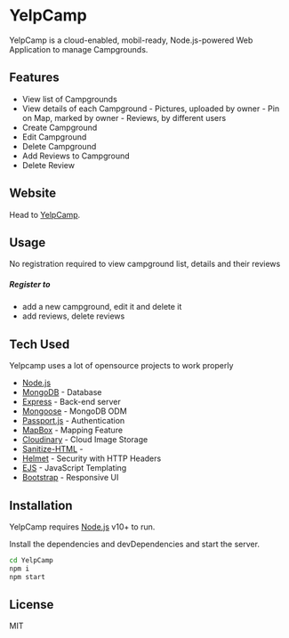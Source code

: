 # YelpCamp

YelpCamp is a cloud-enabled, mobil-ready, Node.js-powered Web Application to manage Campgrounds.


## Features

- View list of Campgrounds
- View details of each Campground
        - Pictures, uploaded by owner
        - Pin on Map, marked by owner
        - Reviews, by different users
- Create Campground
- Edit Campground
- Delete Campground
- Add Reviews to Campground
- Delete Review

## Website

Head to [YelpCamp](https://sleepy-brook-51583.herokuapp.com/).

## Usage

No registration required to view campground list, details and their reviews

##### Register to 
- add a new campground, edit it and delete it
- add reviews, delete reviews


## Tech Used

Yelpcamp uses a lot of opensource projects to work properly

- [Node.js](https://nodejs.org/en/)
- [MongoDB](https://www.mongodb.com) - Database
- [Express](https://expressjs.com) - Back-end server
- [Mongoose](https://mongoosejs.com) - MongoDB ODM
- [Passport.js](http://www.passportjs.org) - Authentication
- [MapBox](https://www.mapbox.com) - Mapping Feature
- [Cloudinary](https://cloudinary.com) - Cloud Image Storage
- [Sanitize-HTML](https://github.com/apostrophecms/sanitize-html#readme) - 
- [Helmet](https://helmetjs.github.io) - Security with HTTP Headers
- [EJS](https://ejs.co) - JavaScript Templating
- [Bootstrap](https://getbootstrap.com) - Responsive UI

## Installation

YelpCamp requires [Node.js](https://nodejs.org/) v10+ to run. 

Install the dependencies and devDependencies and start the server.

```sh
cd YelpCamp
npm i
npm start
```

## License

MIT
